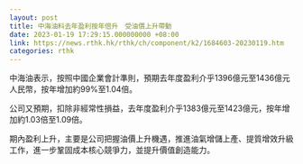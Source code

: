 ```yaml
---
layout: post
title: 中海油料去年盈利按年倍升　受油價上升帶動
date: 2023-01-19 17:29:15.000000000 +08:00
link: https://news.rthk.hk/rthk/ch/component/k2/1684603-20230119.htm
categories: rthk
---
```


中海油表示，按照中國企業會計準則，預期去年度盈利介乎1396億元至1436億元人民幣，按年增加約99%至1.04倍。

公司又預期，扣除非經常性損益，去年度盈利介乎1383億元至1423億元，按年增加約1.03倍至1.09倍。

期內盈利上升，主要是公司把握油價上升機遇，推進油氣增儲上產、提質增效升級工作，進一步鞏固成本核心競爭力，並提升價值創造能力。
